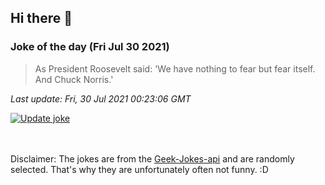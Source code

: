 ## Hi there 👋

### Joke of the day (Fri Jul 30 2021)
<!-- joke -->
>As President Roosevelt said: 'We have nothing to fear but fear itself. And Chuck Norris.'
<!-- /joke -->

*Last update: Fri, 30 Jul 2021 00:23:06 GMT*

[![Update joke](https://github.com/nclskfm/nclskfm/actions/workflows/joke.yml/badge.svg)](https://github.com/nclskfm/nclskfm/actions/workflows/joke.yml)

<br><br>
Disclaimer: The jokes are from the [Geek-Jokes-api](https://github.com/sameerkumar18/geek-joke-api) and are randomly selected. That's why they are unfortunately often not funny. :D
